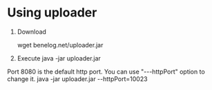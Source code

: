 Using uploader
=========
1. Download

    wget benelog.net/uploader.jar
    
2. Execute
    java -jar uploader.jar
    

Port 8080 is the default http port. You can use "---httpPort" option to change it.
    java -jar uploader.jar --httpPort=10023


